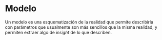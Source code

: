 # Modelo

Un modelo es una esquematización de la realidad que permite describirla con parámetros que usualmente son más sencillos que la misma realidad, y permiten extraer algo de *insight* de lo que describen. 